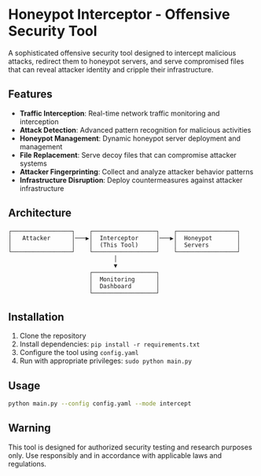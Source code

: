 # Honeypot Interceptor - Offensive Security Tool

A sophisticated offensive security tool designed to intercept malicious attacks, redirect them to honeypot servers, and serve compromised files that can reveal attacker identity and cripple their infrastructure.

## Features

- **Traffic Interception**: Real-time network traffic monitoring and interception
- **Attack Detection**: Advanced pattern recognition for malicious activities
- **Honeypot Management**: Dynamic honeypot server deployment and management
- **File Replacement**: Serve decoy files that can compromise attacker systems
- **Attacker Fingerprinting**: Collect and analyze attacker behavior patterns
- **Infrastructure Disruption**: Deploy countermeasures against attacker infrastructure

## Architecture

```
┌─────────────────┐    ┌──────────────────┐    ┌─────────────────┐
│   Attacker      │───▶│  Interceptor     │───▶│  Honeypot       │
│                 │    │  (This Tool)     │    │  Servers        │
└─────────────────┘    └──────────────────┘    └─────────────────┘
                              │
                              ▼
                       ┌──────────────────┐
                       │  Monitoring      │
                       │  Dashboard       │
                       └──────────────────┘
```

## Installation

1. Clone the repository
2. Install dependencies: `pip install -r requirements.txt`
3. Configure the tool using `config.yaml`
4. Run with appropriate privileges: `sudo python main.py`

## Usage

```bash
python main.py --config config.yaml --mode intercept
```

## Warning

This tool is designed for authorized security testing and research purposes only. Use responsibly and in accordance with applicable laws and regulations.
